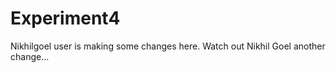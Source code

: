 Experiment4
===========

Nikhilgoel user is making some changes here. Watch out
Nikhil Goel another change...
